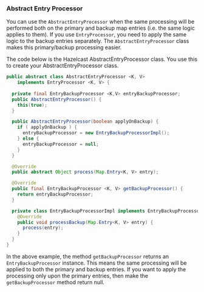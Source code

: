 
### Abstract Entry Processor

You can use the `AbstractEntryProcessor` when the same processing will be performed both on the primary and backup map entries (i.e. the same logic applies to them). If you use `EntryProcessor`, you need to apply the same logic to the backup entries separately. The `AbstractEntryProcessor` class makes this primary/backup processing easier.

The code below is the Hazelcast AbstractEntryProcessor class. You use this to create your AbstractEntryProcessor class.

```java
public abstract class AbstractEntryProcessor <K, V>
    implements EntryProcessor <K, V> {
    
  private final EntryBackupProcessor <K,V> entryBackupProcessor;
  public AbstractEntryProcessor() {
    this(true);
  }

  public AbstractEntryProcessor(boolean applyOnBackup) {
    if ( applyOnBackup ) {
      entryBackupProcessor = new EntryBackupProcessorImpl();
    } else {
      entryBackupProcessor = null;
    }
  } 

  @Override
  public abstract Object process(Map.Entry<K, V> entry);

  @Override
  public final EntryBackupProcessor <K, V> getBackupProcessor() {
    return entryBackupProcessor;
  }

  private class EntryBackupProcessorImpl implements EntryBackupProcessor <K,V>{
    @Override
    public void processBackup(Map.Entry<K, V> entry) {
      process(entry); 
    }
  }	
}
```

In the above example, the method `getBackupProcessor` returns an `EntryBackupProcessor` instance. This means the same processing will be applied to both the primary and backup entries. If you want to apply the processing only upon the primary entries, then make the `getBackupProcessor` method return null. 

